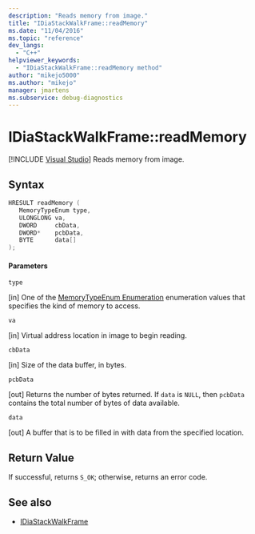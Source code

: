 ```yaml
---
description: "Reads memory from image."
title: "IDiaStackWalkFrame::readMemory"
ms.date: "11/04/2016"
ms.topic: "reference"
dev_langs:
  - "C++"
helpviewer_keywords:
  - "IDiaStackWalkFrame::readMemory method"
author: "mikejo5000"
ms.author: "mikejo"
manager: jmartens
ms.subservice: debug-diagnostics
---
```

# IDiaStackWalkFrame::readMemory

 [!INCLUDE [Visual Studio](~/includes/applies-to-version/vs-windows-only.md)]
Reads memory from image.

## Syntax

```C++
HRESULT readMemory ( 
   MemoryTypeEnum type,
   ULONGLONG va,
   DWORD     cbData,
   DWORD*    pcbData,
   BYTE      data[]
);
```

#### Parameters
 `type`

[in] One of the [MemoryTypeEnum Enumeration](../../debugger/debug-interface-access/memorytypeenum.md) enumeration values that specifies the kind of memory to access.

 `va`

[in] Virtual address location in image to begin reading.

 `cbData`

[in] Size of the data buffer, in bytes.

 `pcbData`

[out] Returns the number of bytes returned. If `data` is `NULL`, then `pcbData` contains the total number of bytes of data available.

 `data`

[out] A buffer that is to be filled in with data from the specified location.

## Return Value
 If successful, returns `S_OK`; otherwise, returns an error code.

## See also
- [IDiaStackWalkFrame](../../debugger/debug-interface-access/idiastackwalkframe.md)
